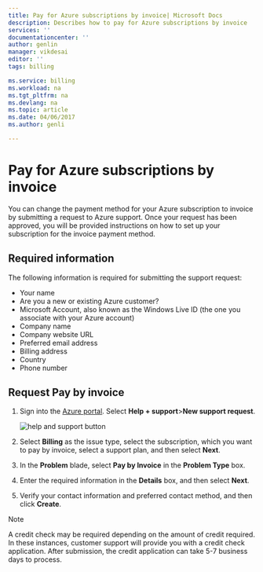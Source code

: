 ```yaml
---
title: Pay for Azure subscriptions by invoice| Microsoft Docs
description: Describes how to pay for Azure subscriptions by invoice
services: ''
documentationcenter: ''
author: genlin
manager: vikdesai
editor: ''
tags: billing

ms.service: billing
ms.workload: na
ms.tgt_pltfrm: na
ms.devlang: na
ms.topic: article
ms.date: 04/06/2017
ms.author: genli

---
```

# Pay for Azure subscriptions by invoice

You can change the payment method for your Azure subscription to invoice by submitting a request to Azure support. Once your request has been approved, you will be provided instructions on how to set up your subscription for the invoice payment method. 

## Required information

The following information is required for submitting the support request:

- Your name
- Are you a new or existing Azure customer?
- Microsoft Account, also known as the Windows Live ID (the one you associate with your Azure account)
- Company name
- Company website URL
- Preferred email address
- Billing address
- Country
- Phone number

## Request Pay by invoice

1. Sign into the [Azure portal](https://portal.azure.com/). Select **Help + support**>**New support request**.

    ![help and support button](./media/billing-how-to-pay-by-invoice/helpandsupport.png)

4. Select **Billing** as the issue type, select the subscription, which you want to pay by invoice, select a support plan, and then select **Next**.
7. In the **Problem** blade, select **Pay by Invoice** in the **Problem Type** box.
8. Enter the required information in the **Details** box, and then select **Next**.
9. Verify your contact information and preferred contact method, and then click **Create**.

> [!NOTE]
> A credit check may be required depending on the amount of credit required. In these instances, customer support will provide you with a credit check application. After submission, the credit application can take 5-7 business days to process.
>
>
